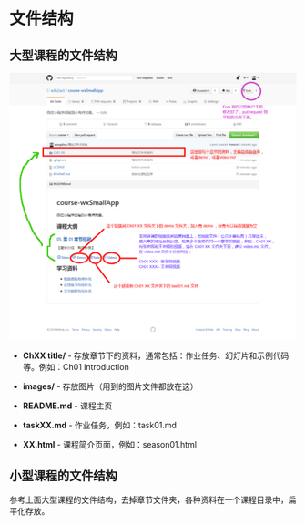 # 文件结构

## 大型课程的文件结构

![课程结构](images/structure.png)

- **ChXX title/** - 存放章节下的资料，通常包括：作业任务、幻灯片和示例代码等。例如：Ch01 introduction
 
- **images/** - 存放图片（用到的图片文件都放在这）

- **README.md** - 课程主页

- **taskXX.md** - 作业任务，例如：task01.md

- **XX.html** - 课程简介页面，例如：season01.html

## 小型课程的文件结构

参考上面大型课程的文件结构，去掉章节文件夹，各种资料在一个课程目录中，扁平化存放。

